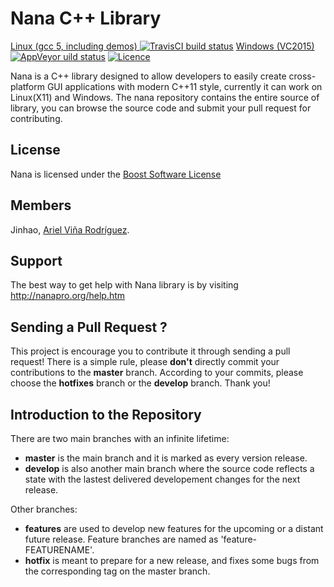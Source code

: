 # Nana C++ Library 
[Linux (gcc 5, including demos) ![TravisCI build status](https://travis-ci.org/cnjinhao/nana.svg)](https://travis-ci.org/cnjinhao/nana) [Windows (VC2015) ![AppVeyor uild status](https://ci.appveyor.com/api/projects/status/5j79p9fi887usv7h?svg=true)](https://ci.appveyor.com/project/qPCR4vir/nana) [![Licence](https://img.shields.io/badge/license-BSL-blue.svg?style=flat)](LICENSE_1_0.txt)


Nana is a C++ library designed to allow developers to easily create cross-platform GUI applications with modern C++11 style, currently it can work on Linux(X11) and Windows. The nana repository contains the entire source of library, you can browse the source code and submit your pull request for contributing.

## License

Nana is licensed under the [Boost Software License](http://www.boost.org/LICENSE_1_0.txt)

## Members

Jinhao, [Ariel Viña Rodríguez].

[Ariel Viña Rodríguez]: http://qpcr4vir.github.io/

## Support

The best way to get help with Nana library is by visiting http://nanapro.org/help.htm

## Sending a Pull Request ?

This project is encourage you to contribute it through sending a pull request! There is a simple rule, please **don't** directly commit your contributions to the **master** branch. According to your commits, please choose the **hotfixes** branch or the **develop** branch. Thank you!

## Introduction to the Repository

There are two main branches with an infinite lifetime:
* **master** is the main branch and it is marked as every version release.
* **develop** is also another main branch where the source code reflects a state with the lastest delivered developement changes for the next release.

Other branches:
* **features** are used to develop new features for the upcoming or a distant future release. Feature branches are named as 'feature-FEATURENAME'.
* **hotfix** is meant to prepare for a new release, and fixes some bugs from the corresponding tag on the master branch.
